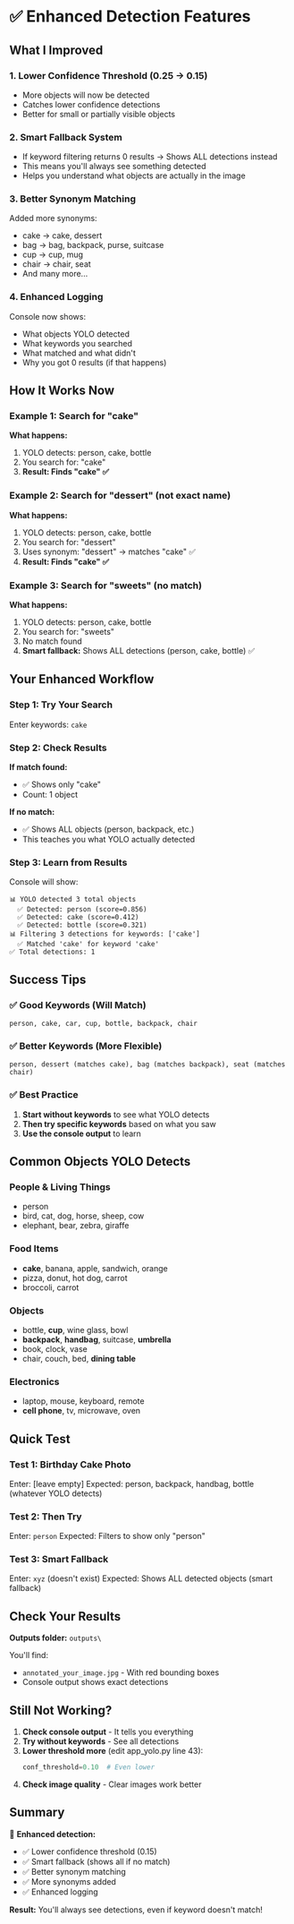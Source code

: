 # ✅ Enhanced Detection Features

## What I Improved

### 1. **Lower Confidence Threshold** (0.25 → 0.15)
- More objects will now be detected
- Catches lower confidence detections
- Better for small or partially visible objects

### 2. **Smart Fallback System**
- If keyword filtering returns 0 results → Shows ALL detections instead
- This means you'll always see something detected
- Helps you understand what objects are actually in the image

### 3. **Better Synonym Matching**
Added more synonyms:
- cake → cake, dessert
- bag → bag, backpack, purse, suitcase
- cup → cup, mug
- chair → chair, seat
- And many more...

### 4. **Enhanced Logging**
Console now shows:
- What objects YOLO detected
- What keywords you searched
- What matched and what didn't
- Why you got 0 results (if that happens)

## How It Works Now

### Example 1: Search for "cake"

**What happens:**
1. YOLO detects: person, cake, bottle
2. You search for: "cake"
3. **Result: Finds "cake" ✅**

### Example 2: Search for "dessert" (not exact name)

**What happens:**
1. YOLO detects: person, cake, bottle
2. You search for: "dessert"
3. Uses synonym: "dessert" → matches "cake" ✅
4. **Result: Finds "cake" ✅**

### Example 3: Search for "sweets" (no match)

**What happens:**
1. YOLO detects: person, cake, bottle
2. You search for: "sweets"
3. No match found
4. **Smart fallback:** Shows ALL detections (person, cake, bottle) ✅

## Your Enhanced Workflow

### Step 1: Try Your Search
Enter keywords: `cake`

### Step 2: Check Results

**If match found:**
- ✅ Shows only "cake"
- Count: 1 object

**If no match:**
- ✅ Shows ALL objects (person, backpack, etc.)
- This teaches you what YOLO actually detected

### Step 3: Learn from Results

Console will show:
```
📊 YOLO detected 3 total objects
  ✅ Detected: person (score=0.856)
  ✅ Detected: cake (score=0.412)
  ✅ Detected: bottle (score=0.321)
📊 Filtering 3 detections for keywords: ['cake']
  ✅ Matched 'cake' for keyword 'cake'
✅ Total detections: 1
```

## Success Tips

### ✅ Good Keywords (Will Match)
```
person, cake, car, cup, bottle, backpack, chair
```

### ✅ Better Keywords (More Flexible)
```
person, dessert (matches cake), bag (matches backpack), seat (matches chair)
```

### ✅ Best Practice
1. **Start without keywords** to see what YOLO detects
2. **Then try specific keywords** based on what you saw
3. **Use the console output** to learn

## Common Objects YOLO Detects

### People & Living Things
- person
- bird, cat, dog, horse, sheep, cow
- elephant, bear, zebra, giraffe

### Food Items
- **cake**, banana, apple, sandwich, orange
- pizza, donut, hot dog, carrot
- broccoli, carrot

### Objects
- bottle, **cup**, wine glass, bowl
- **backpack**, **handbag**, suitcase, **umbrella**
- book, clock, vase
- chair, couch, bed, **dining table**

### Electronics
- laptop, mouse, keyboard, remote
- **cell phone**, tv, microwave, oven

## Quick Test

### Test 1: Birthday Cake Photo
Enter: [leave empty]
Expected: person, backpack, handbag, bottle (whatever YOLO detects)

### Test 2: Then Try
Enter: `person`
Expected: Filters to show only "person"

### Test 3: Smart Fallback
Enter: `xyz` (doesn't exist)
Expected: Shows ALL detected objects (smart fallback)

## Check Your Results

**Outputs folder:** `outputs\`

You'll find:
- `annotated_your_image.jpg` - With red bounding boxes
- Console output shows exact detections

## Still Not Working?

1. **Check console output** - It tells you everything
2. **Try without keywords** - See all detections
3. **Lower threshold more** (edit app_yolo.py line 43):
   ```python
   conf_threshold=0.10  # Even lower
   ```
4. **Check image quality** - Clear images work better

## Summary

🎯 **Enhanced detection:**
- ✅ Lower confidence threshold (0.15)
- ✅ Smart fallback (shows all if no match)
- ✅ Better synonym matching
- ✅ More synonyms added
- ✅ Enhanced logging

**Result:** You'll always see detections, even if keyword doesn't match!

